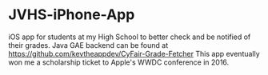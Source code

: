 # JVHS-iPhone-App
iOS app for students at my High School to better check and be notified of their grades. 
Java GAE backend can be found at https://github.com/kevtheappdev/CyFair-Grade-Fetcher
This app eventually won me a scholarship ticket to Apple's WWDC conference in 2016. 
